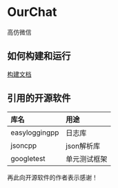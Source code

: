 # OurChat
高仿微信

## 如何构建和运行
[构建文档](docs/build.md)

## 引用的开源软件
| 库名            | 用途      |
|:--------------|:--------|
| easyloggingpp | 日志库     |
| jsoncpp       | json解析库 |
| googletest    | 单元测试框架  |

再此向开源软件的作者表示感谢！